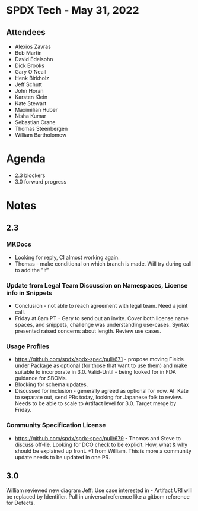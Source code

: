 # SPDX Tech - May 31, 2022

## Attendees

* Alexios Zavras
* Bob Martin
* David Edelsohn
* Dick Brooks
* Gary O'Neall
* Henk Birkholz
* Jeff Schutt
* John Horan
* Karsten Klein
* Kate Stewart
* Maximilian Huber
* Nisha Kumar
* Sebastian Crane
* Thomas Steenbergen
* William Bartholomew


# Agenda
* 2.3 blockers
* 3.0 forward progress

# Notes
## 2.3

### MKDocs
   * Looking for reply,   CI almost working again.
   * Thomas - make conditional on which branch is made.   Will try during call to add the "if"

### Update from Legal Team Discussion on Namespaces, License info in Snippets
   * Conclusion - not able to reach agreement with legal team.   Need a joint call.
   * Friday at 8am PT - Gary to send out an invite.   Cover both license name spaces, and snippets, challenge was understanding use-cases.   Syntax presented raised concerns about length.   Review use cases.

### Usage Profiles
   *  https://github.com/spdx/spdx-spec/pull/671 - propose moving Fields under Package as optional (for those that want to use them) and make suitable to incorporate in 3.0.    Valid-Until - being looked for in FDA guidance for SBOMs.
   *  Blocking for schema updates.
   * Discussed for inclusion - generally agreed as optional for now.    AI:  Kate to separate out,   send PRs today,  looking for Japanese folk to review.    Needs to be able to scale to Artifact level for 3.0.  Target merge by Friday.

### Community Specification License
  * https://github.com/spdx/spdx-spec/pull/679 - Thomas and Steve to discuss off-lie.   Looking for DCO check to be explicit.    How, what & why should be explained up front.   +1 from William.   This is more a community update needs to be updated in one PR.

## 3.0

William reviewed new diagram
Jeff:  Use case interested in - Artifact URI will be replaced by Identifier.    Pull in universal reference like a gitbom reference for Defects.
